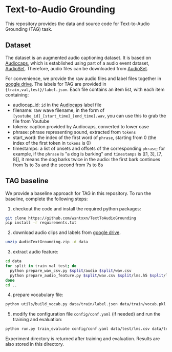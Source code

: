 # Text-to-Audio Grounding

This repository provides the data and source code for Text-to-Audio Grounding (TAG) task.

## Dataset

The dataset is an augmented audio captioning dataset. It is based on [Audiocaps](https://www.aclweb.org/anthology/N19-1011.pdf), which is established using part of a audio event dataset, [AudioSet](https://research.google.com/audioset). Therefore, audio files can be downloaded from [AudioSet](https://research.google.com/audioset/download.html). 

For convenience, we provide the raw audio files and label files together in [google drive](https://drive.google.com/file/d/1znGt8OEBdX3uCrnIUXqLz6Pn3NabBxLs/view?usp=sharing).
The labels for TAG are provided in `{train,val,test}/label.json`. Each file contains an item list, with each item containing:
* audiocap_id: `id` in the [Audiocaps](https://github.com/cdjkim/audiocaps/tree/master/dataset) label file
* filename: raw wave filename, in the form of `[youtube_id]_[start_time]_[end_time].wav`, you can use this to grab the file from Youtube
* tokens: caption provided by Audiocaps, converted to lower case
* phrase: phrase representing sound, extracted from `tokens`
* start_word: the index of the first word of `phrase`, starting from 0 (the index of the first token in `tokens` is 0)
* timestamps: a list of onsets and offsets of the corresponding `phrase`; for example, if the `phrase` is "a dog is barking" and `timestamps` is [[1, 3], [7, 8]], it means the dog barks twice in the audio: the first bark continues from 1s to 3s and the second from 7s to 8s

## TAG baseline

We provide a baseline approach for TAG in this repository. To run the baseline, complete the following steps:
1. checkout the code and install the required python packages:
```bash
git clone https://github.com/wsntxxn/TextToAudioGrounding
pip install -r requirements.txt
```
2. download audio clips and labels from [google drive](https://drive.google.com/file/d/1znGt8OEBdX3uCrnIUXqLz6Pn3NabBxLs/view?usp=sharing).
```bash
unzip AudioTextGrounding.zip -d data
```
3. extract audio feature:
```bash
cd data
for split in train val test; do
  python prepare_wav_csv.py $split/audio $split/wav.csv
  python prepare_audio_feature.py $split/wav.csv $split/lms.h5 $split/lms.csv lms -n_mels 64 -win_length 640 -hop_length 320
done
cd ..
```
4. prepare vocabulary file:
```bash
python utils/build_vocab.py data/train/label.json data/train/vocab.pkl
```
5. modify the configuration file `config/conf.yaml` (if needed) and run the training and evaluation:
```bash
python run.py train_evaluate config/conf.yaml data/test/lms.csv data/test/label.json data/test/meta.csv
```
Experiment directory is returned after training and evaluation. Results are also stored in this directory.
